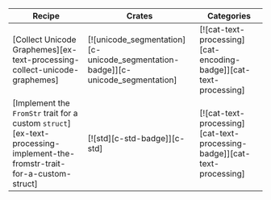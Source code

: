 | Recipe | Crates | Categories |
|--------|--------|------------|
| [Collect Unicode Graphemes][ex-text-processing-collect-unicode-graphemes] | [![unicode_segmentation][c-unicode_segmentation-badge]][c-unicode_segmentation] | [![cat-text-processing][cat-encoding-badge]][cat-text-processing] |
| [Implement the `FromStr` trait for a custom `struct`][ex-text-processing-implement-the-fromstr-trait-for-a-custom-struct] | [![std][c-std-badge]][c-std] | [![cat-text-processing][cat-text-processing-badge]][cat-text-processing] |
